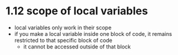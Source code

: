 # 1.12 scope of local variables

- local variables only work in their scope
- if you make a local variable inside one block of code, it remains restricted to that specific block of code
    - it cannot be accessed outside of that block